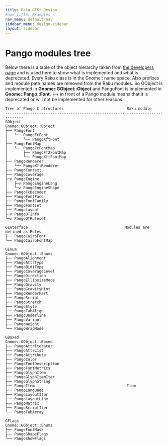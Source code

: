 ```yaml
---
title: Raku GTK+ Design
#nav_title: Examples
nav_menu: default-nav
sidebar_menu: design-sidebar
layout: sidebar
---
```

# Pango modules tree

Below there is a table of the object hierarchy taken from [the developers page](https://developer.gnome.org/pango/stable/pango-hierarchy.html) and is used here to show what is implemented and what is deprecated. Every Raku class is in the Gnome:: name space. Also prefixes and module path names are removed from the Raku modules. So GObject is implemented in **Gnome::GObject::Object** and PangoFont is implemented in **Gnome::Pango::Font**. `├─✗` in front of a Pango module means that it is deprecated or will not be implemented for other reasons.

```
Tree of Pango C structures                            Raku module
----------------------------------------------------- ------------------------
GObject                                               Gnome::GObject::Object
├── PangoFont
│   ╰── PangoFcFont
│       ╰── PangoXftFont
├── PangoFontMap
│   ╰── PangoFcFontMap
│       ├── PangoFT2FontMap
│       ╰── PangoXftFontMap
├── PangoRenderer
│   ╰── PangoXftRenderer
├── PangoContext
├── PangoCoverage
├─✗ PangoEngine
│   ├─✗ PangoEngineLang
│   ╰─✗ PangoEngineShape
├── PangoFcDecoder
├── PangoFontFace
├── PangoFontFamily
├── PangoFontset
├── PangoLayout
├─✗ PangoOTInfo
╰─✗ PangoOTRuleset

GInterface                                           Modules are defined as Roles
├── PangoCairoFont
╰── PangoCairoFontMap

GEnum                                                Gnome::GObject::Enums
├── PangoAlignment
├── PangoAttrType
├── PangoBidiType
├── PangoCoverageLevel
├── PangoDirection
├── PangoEllipsizeMode
├── PangoGravity
├── PangoGravityHint
├── PangoRenderPart
├── PangoScript
├── PangoStretch
├── PangoStyle
├── PangoTabAlign
├── PangoUnderline
├── PangoVariant
├── PangoWeight
╰── PangoWrapMode

GBoxed                                                Gnome::GObject::Boxed
├── PangoAttrIterator
├── PangoAttrList
├── PangoAttribute
├── PangoColor
├── PangoFontDescription
├── PangoFontMetrics
├── PangoGlyphItem
├── PangoGlyphItemIter
├── PangoGlyphString
├── PangoItem                                         Item
├── PangoLanguage
├── PangoLayoutIter
├── PangoLayoutLine
├── PangoMatrix
├── PangoScriptIter
╰── PangoTabArray

GFlags                                                Gnome::GObject::Enums
├── PangoFontMask
├── PangoShapeFlags
╰── PangoShowFlags
```
